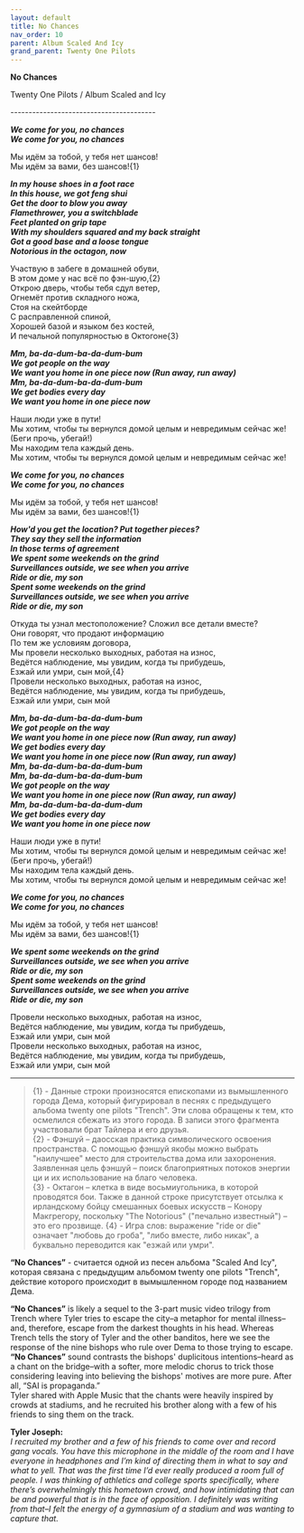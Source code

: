 ```yaml
---  
layout: default  
title: No Chances  
nav_order: 10  
parent: Album Scaled And Icy  
grand_parent: Twenty One Pilots  
---  
```


**No Chances**
<p>
Twenty One Pilots / Album Scaled and Icy
</p>  
----------------------------------------

**_We come for you, no chances  
We come for you, no chances_**  

Мы идём за тобой, у тебя нет шансов!  
Мы идём за вами, без шансов!{1}  

**_In my house shoes in a foot race  
In this house, we got feng shui  
Get the door to blow you away  
Flamethrower, you a switchblade  
Feet planted on grip tape  
With my shoulders squared and my back straight  
Got a good base and a loose tongue  
Notorious in the octagon, now_**  

Участвую в забеге в домашней обуви,  
В этом доме у нас всё по фэн-шую,{2}  
Открою дверь, чтобы тебя сдул ветер,  
Огнемёт против складного ножа,  
Стоя на скейтборде    
С расправленной спиной,  
Хорошей базой и языком без костей,  
И печальной популярностью в Октогоне{3}  

**_Mm, ba-da-dum-ba-da-dum-bum  
We got people on the way  
We want you home in one piece now (Run away, run away)  
Mm, ba-da-dum-ba-da-dum-bum  
We get bodies every day  
We want you home in one piece now_**  

Наши люди уже в пути!  
Мы хотим, чтобы ты вернулся домой целым и невредимым сейчас же! (Беги прочь, убегай!)  
Мы находим тела каждый день.  
Мы хотим, чтобы ты вернулся домой целым и невредимым сейчас же!  

**_We come for you, no chances  
We come for you, no chances_**  

Мы идём за тобой, у тебя нет шансов!  
Мы идём за вами, без шансов!{1}  

**_How'd you get the location? Put together pieces?  
They say they sell the information  
In those terms of agreement  
We spent some weekends on the grind  
Surveillances outside, we see when you arrive  
Ride or die, my son  
Spent some weekends on the grind  
Surveillances outside, we see when you arrive  
Ride or die, my son_**  

Откуда ты узнал местоположение? Сложил все детали вместе?  
Они говорят, что продают информацию  
По тем же условиям договора,  
Мы провели несколько выходных, работая на износ,  
Ведётся наблюдение, мы увидим, когда ты прибудешь,  
Езжай или умри, сын мой,{4}  
Провели несколько выходных, работая на износ,  
Ведётся наблюдение, мы увидим, когда ты прибудешь,  
Езжай или умри, сын мой  

**_Mm, ba-da-dum-ba-da-dum-bum  
We got people on the way  
We want you home in one piece now (Run away, run away)  
We get bodies every day  
We want you home in one piece now (Run away, run away)  
Mm, ba-da-dum-ba-da-dum-bum  
Mm, ba-da-dum-ba-da-dum-bum  
We got people on the way  
We want you home in one piece now (Run away, run away)  
Mm, ba-da-dum-ba-da-dum-dum  
We get bodies every day  
We want you home in one piece now_**  

Наши люди уже в пути!  
Мы хотим, чтобы ты вернулся домой целым и невредимым сейчас же! (Беги прочь, убегай!)  
Мы находим тела каждый день.  
Мы хотим, чтобы ты вернулся домой целым и невредимым сейчас же!  

**_We come for you, no chances  
We come for you, no chances_**  

Мы идём за тобой, у тебя нет шансов!  
Мы идём за вами, без шансов!{1}  

**_We spent some weekends on the grind  
Surveillances outside, we see when you arrive  
Ride or die, my son  
Spent some weekends on the grind  
Surveillances outside, we see when you arrive  
Ride or die, my son_**  

Провели несколько выходных, работая на износ,  
Ведётся наблюдение, мы увидим, когда ты прибудешь,  
Езжай или умри, сын мой  
Провели несколько выходных, работая на износ,  
Ведётся наблюдение, мы увидим, когда ты прибудешь,  
Езжай или умри, сын мой  

- - -

> {1} - Данные строки произносятся епископами из вымышленного города Дема, который фигурировал в песнях с предыдущего альбома twenty one pilots "Trench". Эти слова обращены к тем, кто осмелился сбежать из этого города. В записи этого фрагмента участвовали брат Тайлера и его друзья.  
> {2} - Фэншуй – даосская практика символического освоения пространства. С помощью фэншуй якобы можно выбрать "наилучшее" место для строительства дома или захоронения. Заявленная цель фэншуй – поиск благоприятных потоков энергии ци и их использование на благо человека.  
> {3} - Октагон – клетка в виде восьмиугольника, в которой проводятся бои. Также в данной строке присутствует отсылка к ирландскому бойцу смешанных боевых искусств – Конору Макгрегору, поскольку "The Notorious" ("печально известный") – это его прозвище.
> {4} - Игра слов: выражение "ride or die" означает "любовь до гроба", "либо вместе, либо никак", а буквально переводится как "езжай или умри".

**“No Chances”** - считается одной из песен альбома "Scaled And Icy", которая связана с предыдущим альбомом twenty one pilots "Trench", действие которого происходит в вымышленном городе под названием Дема.

**“No Chances”** is likely a sequel to the 3-part music video trilogy from Trench where Tyler tries to escape the city–a metaphor for mental illness–and, therefore, escape from the darkest thoughts in his head. Whereas Trench tells the story of Tyler and the other banditos, here we see the response of the nine bishops who rule over Dema to those trying to escape.  
**“No Chances”** sound contrasts the bishops' duplicitous intentions–heard as a chant on the bridge–with a softer, more melodic chorus to trick those considering leaving into believing the bishops' motives are more pure. After all, “SAI is propaganda.”  
Tyler shared with Apple Music that the chants were heavily inspired by crowds at stadiums, and he recruited his brother along with a few of his friends to sing them on the track.

**Tyler Joseph:**  
_I recruited my brother and a few of his friends to come over and record gang vocals. You have this microphone in the middle of the room and I have everyone in headphones and I’m kind of directing them in what to say and what to yell. That was the first time I’d ever really produced a room full of people. I was thinking of athletics and college sports specifically, where there’s overwhelmingly this hometown crowd, and how intimidating that can be and powerful that is in the face of opposition. I definitely was writing from that–I felt the energy of a gymnasium of a stadium and was wanting to capture that._  
